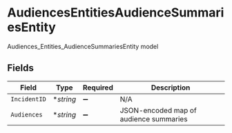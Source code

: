 # AudiencesEntitiesAudienceSummariesEntity

Audiences_Entities_AudienceSummariesEntity model


## Fields

| Field                                  | Type                                   | Required                               | Description                            |
| -------------------------------------- | -------------------------------------- | -------------------------------------- | -------------------------------------- |
| `IncidentID`                           | **string*                              | :heavy_minus_sign:                     | N/A                                    |
| `Audiences`                            | **string*                              | :heavy_minus_sign:                     | JSON-encoded map of audience summaries |